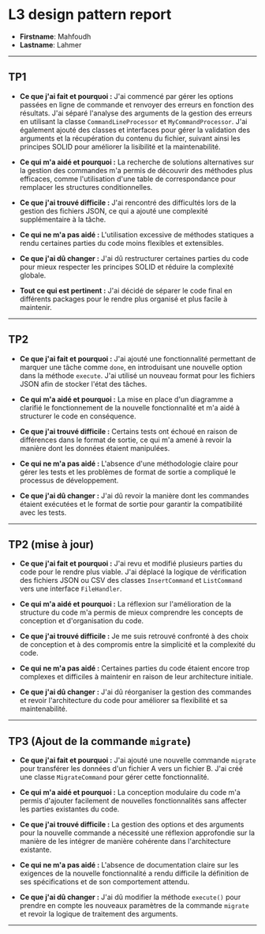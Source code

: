 # L3 design pattern report

- **Firstname**: Mahfoudh
- **Lastname**: Lahmer

---

## TP1

- **Ce que j'ai fait et pourquoi :** J'ai commencé par gérer les options passées en ligne de commande et renvoyer des erreurs en fonction des résultats. J'ai séparé l'analyse des arguments de la gestion des erreurs en utilisant la classe `CommandLineProcessor` et `MyCommandProcessor`. J'ai également ajouté des classes et interfaces pour gérer la validation des arguments et la récupération du contenu du fichier, suivant ainsi les principes SOLID pour améliorer la lisibilité et la maintenabilité.

- **Ce qui m'a aidé et pourquoi :** La recherche de solutions alternatives sur la gestion des commandes m'a permis de découvrir des méthodes plus efficaces, comme l'utilisation d'une table de correspondance pour remplacer les structures conditionnelles.

- **Ce que j'ai trouvé difficile :** J'ai rencontré des difficultés lors de la gestion des fichiers JSON, ce qui a ajouté une complexité supplémentaire à la tâche.

- **Ce qui ne m'a pas aidé :** L'utilisation excessive de méthodes statiques a rendu certaines parties du code moins flexibles et extensibles.

- **Ce que j'ai dû changer :** J'ai dû restructurer certaines parties du code pour mieux respecter les principes SOLID et réduire la complexité globale.

- **Tout ce qui est pertinent :** J'ai décidé de séparer le code final en différents packages pour le rendre plus organisé et plus facile à maintenir.

---

## TP2

- **Ce que j'ai fait et pourquoi :** J'ai ajouté une fonctionnalité permettant de marquer une tâche comme `done`, en introduisant une nouvelle option dans la méthode `execute`. J'ai utilisé un nouveau format pour les fichiers JSON afin de stocker l'état des tâches.

- **Ce qui m'a aidé et pourquoi :** La mise en place d'un diagramme a clarifié le fonctionnement de la nouvelle fonctionnalité et m'a aidé à structurer le code en conséquence.

- **Ce que j'ai trouvé difficile :** Certains tests ont échoué en raison de différences dans le format de sortie, ce qui m'a amené à revoir la manière dont les données étaient manipulées.

- **Ce qui ne m'a pas aidé :** L'absence d'une méthodologie claire pour gérer les tests et les problèmes de format de sortie a compliqué le processus de développement.

- **Ce que j'ai dû changer :** J'ai dû revoir la manière dont les commandes étaient exécutées et le format de sortie pour garantir la compatibilité avec les tests.

---

## TP2 (mise à jour)

- **Ce que j'ai fait et pourquoi :** J'ai revu et modifié plusieurs parties du code pour le rendre plus viable. J'ai déplacé la logique de vérification des fichiers JSON ou CSV des classes `InsertCommand` et `ListCommand` vers une interface `FileHandler`.

- **Ce qui m'a aidé et pourquoi :** La réflexion sur l'amélioration de la structure du code m'a permis de mieux comprendre les concepts de conception et d'organisation du code.

- **Ce que j'ai trouvé difficile :** Je me suis retrouvé confronté à des choix de conception et à des compromis entre la simplicité et la complexité du code.

- **Ce qui ne m'a pas aidé :** Certaines parties du code étaient encore trop complexes et difficiles à maintenir en raison de leur architecture initiale.

- **Ce que j'ai dû changer :** J'ai dû réorganiser la gestion des commandes et revoir l'architecture du code pour améliorer sa flexibilité et sa maintenabilité.

---

## TP3 (Ajout de la commande `migrate`)

- **Ce que j'ai fait et pourquoi :** J'ai ajouté une nouvelle commande `migrate` pour transférer les données d'un fichier A vers un fichier B. J'ai créé une classe `MigrateCommand` pour gérer cette fonctionnalité.

- **Ce qui m'a aidé et pourquoi :** La conception modulaire du code m'a permis d'ajouter facilement de nouvelles fonctionnalités sans affecter les parties existantes du code.

- **Ce que j'ai trouvé difficile :** La gestion des options et des arguments pour la nouvelle commande a nécessité une réflexion approfondie sur la manière de les intégrer de manière cohérente dans l'architecture existante.

- **Ce qui ne m'a pas aidé :** L'absence de documentation claire sur les exigences de la nouvelle fonctionnalité a rendu difficile la définition de ses spécifications et de son comportement attendu.

- **Ce que j'ai dû changer :** J'ai dû modifier la méthode `execute()` pour prendre en compte les nouveaux paramètres de la commande `migrate` et revoir la logique de traitement des arguments.

---

